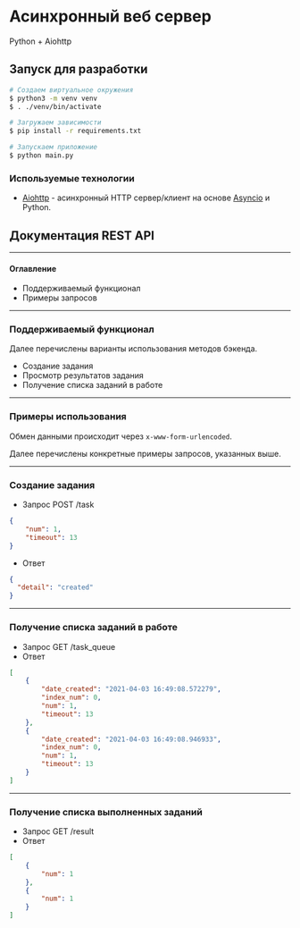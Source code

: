 # Асинхронный веб сервер

Python + Aiohttp

## Запуск для разработки

```sh
# Создаем виртуальное окружения
$ python3 -m venv venv
$ . ./venv/bin/activate

# Загружаем зависимости
$ pip install -r requirements.txt

# Запускаем приложение
$ python main.py
```

### Используемые технологии

- [Aiohttp](https://docs.aiohttp.org/en/latest/index.html) - асинхронный HTTP сервер/клиент на 
  основе [Asyncio](https://docs.aiohttp.org/en/latest/glossary.html#term-asyncio) и Python.

## Документация REST API

***
#### Оглавление
- Поддерживаемый функционал
- Примеры запросов
***
### Поддерживаемый функционал
Далее перечислены варианты использования методов
бэкенда.

- Создание задания
- Просмотр результатов задания
- Получение списка заданий в работе

***
### Примеры использования
Обмен данными происходит через `x-www-form-urlencoded`.

Далее перечислены конкретные примеры запросов,
указанных выше.
***
### Создание задания
- Запрос POST /task
```json
{
    "num": 1,
    "timeout": 13
}
```
- Ответ
```json
{
  "detail": "created"
}
```
***
### Получение списка заданий в работе
- Запрос GET /task_queue
- Ответ
```json
[
    {
        "date_created": "2021-04-03 16:49:08.572279",
        "index_num": 0,
        "num": 1,
        "timeout": 13
    },
    {
        "date_created": "2021-04-03 16:49:08.946933",
        "index_num": 0,
        "num": 1,
        "timeout": 13
    }
]
```
***
### Получение списка выполненных заданий
- Запрос GET /result
- Ответ
```json
[
    {
        "num": 1
    },
    {
        "num": 1
    }
]
```